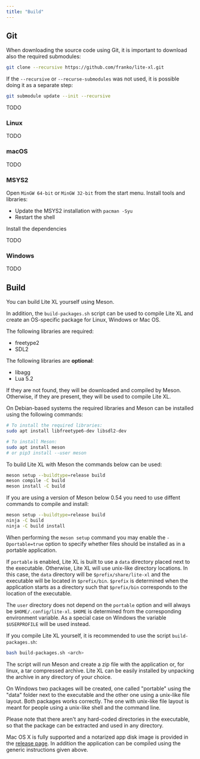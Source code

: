 ```yaml
---
title: "Build"
---
```


## Git

When downloading the source code using Git, it is important to download also
the required submodules:

```sh
git clone --recursive https://github.com/franko/lite-xl.git
```

If the `--recursive` or `--recurse-submodules` was not used, it is possible
doing it as a separate step:

```sh
git submodule update --init --recursive
```

TODO

### Linux

TODO

### macOS

TODO

### MSYS2

Open `MinGW 64-bit` or `MinGW 32-bit` from the start menu.
Install tools and libraries:

- Update the MSYS2 installation with `pacman -Syu`
- Restart the shell

Install the dependencies

TODO

### Windows

TODO

## Build

You can build Lite XL yourself using Meson.

In addition, the `build-packages.sh` script can be used to compile Lite XL and
create an OS-specific package for Linux, Windows or Mac OS.

The following libraries are required:

- freetype2
- SDL2

The following libraries are **optional**:

- libagg
- Lua 5.2

If they are not found, they will be downloaded and compiled by Meson.
Otherwise, if they are present, they will be used to compile Lite XL.

On Debian-based systems the required libraries and Meson can be installed
using the following commands:

```sh
# To install the required libraries:
sudo apt install libfreetype6-dev libsdl2-dev

# To install Meson:
sudo apt install meson
# or pip3 install --user meson
```

To build Lite XL with Meson the commands below can be used:

```sh
meson setup --buildtype=release build
meson compile -C build
meson install -C build
```

If you are using a version of Meson below 0.54
you need to use diffent commands to compile and install:

```sh
meson setup --buildtype=release build
ninja -C build
ninja -C build install
```

When performing the `meson setup` command you may enable the `-Dportable=true`
option to specify whether files should be installed as in a portable application.

If `portable` is enabled, Lite XL is built to use a `data` directory placed next
to the executable.
Otherwise, Lite XL will use unix-like directory locations.
In this case, the `data` directory will be `$prefix/share/lite-xl`
and the executable will be located in `$prefix/bin`.
`$prefix` is determined when the application starts as a directory such that
`$prefix/bin` corresponds to the location of the executable.

The `user` directory does not depend on the `portable` option and will always be
`$HOME/.config/lite-xl`.
`$HOME` is determined from the corresponding environment variable.
As a special case on Windows the variable `$USERPROFILE` will be used instead.

If you compile Lite XL yourself,
it is recommended to use the script `build-packages.sh`:

```sh
bash build-packages.sh <arch>
```

The script will run Meson and create a zip file with the application or,
for linux, a tar compressed archive.
Lite XL can be easily installed by unpacking the archive in any directory of your choice.

On Windows two packages will be created, one called "portable" using the "data"
folder next to the executable and the other one using a unix-like file layout.
Both packages works correctly. The one with unix-like file layout is meant
for people using a unix-like shell and the command line.

Please note that there aren't any hard-coded directories in the executable,
so that the package can be extracted and used in any directory.

Mac OS X is fully supported and a notarized app disk image is provided in the
[release page]. In addition the application can be compiled using
the generic instructions given above.


[release page]: https://github.com/franko/lite-xl/releases
